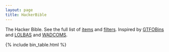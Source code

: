 ```yaml
---
layout: page
title: HackerBible
---
```


<!-- ![logo](/assets/logo.png){:.logo} -->

The Hacker Bible. See the full list of [items](/items/) and [filters](/filters/).
Inspired by [GTFOBins][GTFOBins] and [LOLBAS][LOLBAS] and [WADCOMS][collaborative].

[items]: /items/
[filters]: /filters/
[GTFOBins]: https://gtfobins.github.io/
[LOLBAS]: https://lolbas-project.github.io/
[collaborative]: https://github.com/WADComs/WADComs.github.io
[contribute]: /contribute/

{% include bin_table.html %}

